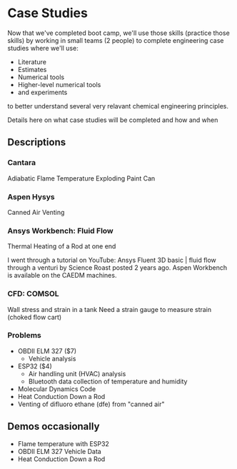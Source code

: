 # Case Studies

Now that we've completed boot camp, we'll use those skills (practice those skills) by working in small teams (2 people) to complete engineering case studies where we'll use:
- Literature
- Estimates
- Numerical tools
- Higher-level numerical tools
- and experiments

to better understand several very relavant chemical engineering principles.

Details here on what case studies will be completed and how and when

## Descriptions

### Cantara
Adiabatic Flame Temperature
Exploding Paint Can

### Aspen Hysys
Canned Air Venting

### Ansys Workbench: Fluid Flow
Thermal Heating of a Rod at one end

I went through a tutorial on YouTube: Ansys Fluent 3D basic | fluid flow through a venturi by Science Roast posted 2 years ago. Aspen Workbench is available on the CAEDM machines.

### CFD: COMSOL
Wall stress and strain in a tank
Need a strain gauge to measure strain (choked flow cart)

### Problems
- OBDII ELM 327 ($7)
    - Vehicle analysis
- ESP32 ($4)
    - Air handling unit (HVAC) analysis
    - Bluetooth data collection of temperature and humidity
- Molecular Dynamics Code
- Heat Conduction Down a Rod
- Venting of difluoro ethane (dfe) from "canned air"

## Demos occasionally
- Flame temperature with ESP32
- OBDII ELM 327 Vehicle Data
- Heat Conduction Down a Rod